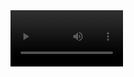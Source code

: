 <video src='https://github.com/KislovKonstantin/VK_WorkSpace_Calendar_Assistants/blob/main/demo/greeting_demo.mp4' width=180/>

